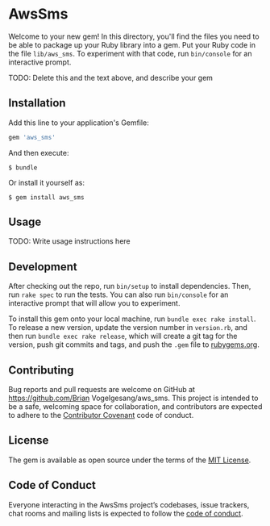 # AwsSms

Welcome to your new gem! In this directory, you'll find the files you need to be able to package up your Ruby library into a gem. Put your Ruby code in the file `lib/aws_sms`. To experiment with that code, run `bin/console` for an interactive prompt.

TODO: Delete this and the text above, and describe your gem

## Installation

Add this line to your application's Gemfile:

```ruby
gem 'aws_sms'
```

And then execute:

    $ bundle

Or install it yourself as:

    $ gem install aws_sms

## Usage

TODO: Write usage instructions here

## Development

After checking out the repo, run `bin/setup` to install dependencies. Then, run `rake spec` to run the tests. You can also run `bin/console` for an interactive prompt that will allow you to experiment.

To install this gem onto your local machine, run `bundle exec rake install`. To release a new version, update the version number in `version.rb`, and then run `bundle exec rake release`, which will create a git tag for the version, push git commits and tags, and push the `.gem` file to [rubygems.org](https://rubygems.org).

## Contributing

Bug reports and pull requests are welcome on GitHub at https://github.com/Brian Vogelgesang/aws_sms. This project is intended to be a safe, welcoming space for collaboration, and contributors are expected to adhere to the [Contributor Covenant](http://contributor-covenant.org) code of conduct.

## License

The gem is available as open source under the terms of the [MIT License](http://opensource.org/licenses/MIT).

## Code of Conduct

Everyone interacting in the AwsSms project’s codebases, issue trackers, chat rooms and mailing lists is expected to follow the [code of conduct](https://github.com/[USERNAME]/aws_sms/blob/master/CODE_OF_CONDUCT.md).
